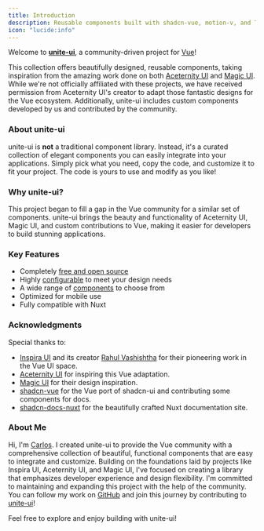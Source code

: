 ```yaml
---
title: Introduction
description: Reusable components built with shadcn-vue, motion-v, and TailwindCSS
icon: "lucide:info"
---
```


Welcome to [**unite-ui**](https://unite-ui.com), a community-driven project for [Vue](https://vuejs.org)!

This collection offers beautifully designed, reusable components, taking inspiration from the amazing work done on both [Aceternity UI](https://ui.aceternity.com) and [Magic UI](https://magicui.design). While we're not officially affiliated with these projects, we have received permission from Aceternity UI's creator to adapt those fantastic designs for the Vue ecosystem. Additionally, unite-ui includes custom components developed by us and contributed by the community.

### About unite-ui

unite-ui is **not** a traditional component library. Instead, it's a curated collection of elegant components you can easily integrate into your applications. Simply pick what you need, copy the code, and customize it to fit your project. The code is yours to use and modify as you like!

### Why unite-ui?

This project began to fill a gap in the Vue community for a similar set of components. unite-ui brings the beauty and functionality of Aceternity UI, Magic UI, and custom contributions to Vue, making it easier for developers to build stunning applications.

### Key Features

- Completely [free and open source](https://github.com/inivert/unite-ui)
- Highly [configurable](/components) to meet your design needs
- A wide range of [components](/components) to choose from
- Optimized for mobile use
- Fully compatible with Nuxt

### Acknowledgments

Special thanks to:

- [Inspira UI](https://inspira-ui.com) and its creator [Rahul Vashishtha](https://github.com/rahulv-official) for their pioneering work in the Vue UI space.
- [Aceternity UI](https://ui.aceternity.com) for inspiring this Vue adaptation.
- [Magic UI](https://magicui.design) for their design inspiration.
- [shadcn-vue](https://www.shadcn-vue.com/) for the Vue port of shadcn-ui and contributing some components for docs.
- [shadcn-docs-nuxt](https://github.com/ZTL-UwU/shadcn-docs-nuxt) for the beautifully crafted Nuxt documentation site.

### About Me

Hi, I'm [Carlos](https://github.com/inivert). I created unite-ui to provide the Vue community with a comprehensive collection of beautiful, functional components that are easy to integrate and customize. Building on the foundations laid by projects like Inspira UI, Aceternity UI, and Magic UI, I've focused on creating a library that emphasizes developer experience and design flexibility. I'm committed to maintaining and expanding this project with the help of the community. You can follow my work on [GitHub](https://github.com/inivert) and join this journey by contributing to [unite-ui](https://github.com/inivert/unite-ui)!

Feel free to explore and enjoy building with unite-ui!
